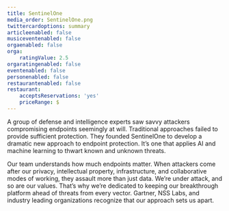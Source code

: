```yaml
---
title: SentinelOne
media_order: SentinelOne.png
twittercardoptions: summary
articleenabled: false
musiceventenabled: false
orgaenabled: false
orga:
    ratingValue: 2.5
orgaratingenabled: false
eventenabled: false
personenabled: false
restaurantenabled: false
restaurant:
    acceptsReservations: 'yes'
    priceRange: $
---
```


A group of defense and intelligence experts saw savvy attackers compromising endpoints seemingly at will. Traditional approaches failed to provide sufficient protection. They founded SentinelOne to develop a dramatic new approach to endpoint protection. It’s one that applies AI and machine learning to thwart known and unknown threats.

Our team understands how much endpoints matter. When attackers come after our privacy, intellectual property, infrastructure, and collaborative modes of working, they assault more than just data. We’re under attack, and so are our values. That’s why we’re dedicated to keeping our breakthrough platform ahead of threats from every vector. Gartner, NSS Labs, and industry leading organizations recognize that our approach sets us apart.